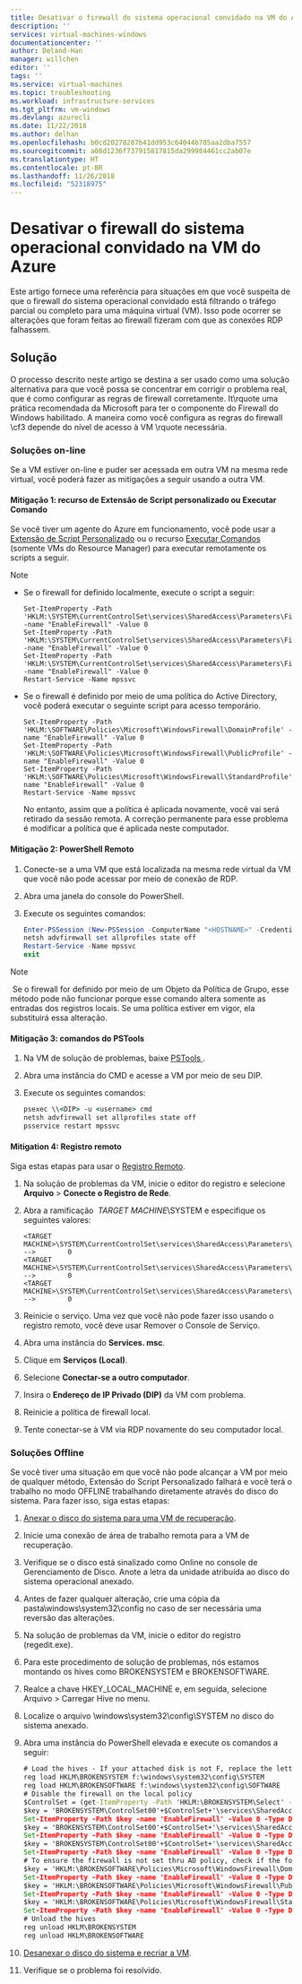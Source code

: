 ```yaml
---
title: Desativar o firewall do sistema operacional convidado na VM do Azure | Microsoft Docs
description: ''
services: virtual-machines-windows
documentationcenter: ''
author: Deland-Han
manager: willchen
editor: ''
tags: ''
ms.service: virtual-machines
ms.topic: troubleshooting
ms.workload: infrastructure-services
ms.tgt_pltfrm: vm-windows
ms.devlang: azurecli
ms.date: 11/22/2018
ms.author: delhan
ms.openlocfilehash: b0cd20278287b41dd953c64044b705aa2dba7557
ms.sourcegitcommit: a08d1236f737915817815da299984461cc2ab07e
ms.translationtype: HT
ms.contentlocale: pt-BR
ms.lasthandoff: 11/26/2018
ms.locfileid: "52318975"
---
```

# <a name="disable-the-guest-os-firewall-in-azure-vm"></a>Desativar o firewall do sistema operacional convidado na VM do Azure

Este artigo fornece uma referência para situações em que você suspeita de que o firewall do sistema operacional convidado está filtrando o tráfego parcial ou completo para uma máquina virtual (VM). Isso pode ocorrer se alterações que foram feitas ao firewall fizeram com que as conexões RDP falhassem.

## <a name="solution"></a>Solução

O processo descrito neste artigo se destina a ser usado como uma solução alternativa para que você possa se concentrar em corrigir o problema real, que é como configurar as regras de firewall corretamente. It\rquote uma prática recomendada da Microsoft para ter o componente do Firewall do Windows habilitado. A maneira como você configura as regras do firewall \cf3 depende do nível de acesso à VM \rquote necessária.

### <a name="online-solutions"></a>Soluções on-line 

Se a VM estiver on-line e puder ser acessada em outra VM na mesma rede virtual, você poderá fazer as mitigações a seguir usando a outra VM.

#### <a name="mitigation-1-custom-script-extension-or-run-command-feature"></a>Mitigação 1: recurso de Extensão de Script personalizado ou Executar Comando

Se você tiver um agente do Azure em funcionamento, você pode usar a [Extensão de Script Personalizado](../extensions/custom-script-windows.md) ou o recurso [Executar Comandos](../windows/run-command.md) (somente VMs do Resource Manager) para executar remotamente os scripts a seguir.

> [!Note]
> * Se o firewall for definido localmente, execute o script a seguir:
>   ```
>   Set-ItemProperty -Path 'HKLM:\SYSTEM\CurrentControlSet\services\SharedAccess\Parameters\FirewallPolicy\DomainProfile' -name "EnableFirewall" -Value 0
>   Set-ItemProperty -Path 'HKLM:\SYSTEM\CurrentControlSet\services\SharedAccess\Parameters\FirewallPolicy\PublicProfile' -name "EnableFirewall" -Value 0
>   Set-ItemProperty -Path 'HKLM:\SYSTEM\CurrentControlSet\services\SharedAccess\Parameters\FirewallPolicy\Standardprofile' -name "EnableFirewall" -Value 0 
>   Restart-Service -Name mpssvc
>   ```
> * Se o firewall é definido por meio de uma política do Active Directory, você poderá executar o seguinte script para acesso temporário. 
>   ```
>   Set-ItemProperty -Path 'HKLM:\SOFTWARE\Policies\Microsoft\WindowsFirewall\DomainProfile' -name "EnableFirewall" -Value 0
>   Set-ItemProperty -Path 'HKLM:\SOFTWARE\Policies\Microsoft\WindowsFirewall\PublicProfile' -name "EnableFirewall" -Value 0
>   Set-ItemProperty -Path 'HKLM:\SOFTWARE\Policies\Microsoft\WindowsFirewall\StandardProfile' name "EnableFirewall" -Value 0
>   Restart-Service -Name mpssvc
>   ```
>   No entanto, assim que a política é aplicada novamente, você vai será retirado da sessão remota. A correção permanente para esse problema é modificar a política que é aplicada neste computador.

#### <a name="mitigation-2-remote-powershell"></a>Mitigação 2: PowerShell Remoto

1.  Conecte-se a uma VM que está localizada na mesma rede virtual da VM que você não pode acessar por meio de conexão de RDP.

2.  Abra uma janela do console do PowerShell.

3.  Execute os seguintes comandos:

    ```powershell
    Enter-PSSession (New-PSSession -ComputerName "<HOSTNAME>" -Credential (Get-Credential) -SessionOption (New-PSSessionOption -SkipCACheck -SkipCNCheck)) 
    netsh advfirewall set allprofiles state off
    Restart-Service -Name mpssvc 
    exit
    ```

> [!Note]
> Se o firewall for definido por meio de um Objeto da Política de Grupo, esse método pode não funcionar porque esse comando altera somente as entradas dos registros locais. Se uma política estiver em vigor, ela substituirá essa alteração. 

#### <a name="mitigation-3-pstools-commands"></a>Mitigação 3: comandos do PSTools

1.  Na VM de solução de problemas, baixe [ PSTools ](https://docs.microsoft.com/sysinternals/downloads/pstools).

2.  Abra uma instância do CMD e acesse a VM por meio de seu DIP.

3.  Execute os seguintes comandos:

    ```cmd
    psexec \\<DIP> -u <username> cmd
    netsh advfirewall set allprofiles state off
    psservice restart mpssvc
    ```

#### <a name="mitigation-4-remote-registry"></a>Mitigation 4: Registro remoto 

Siga estas etapas para usar o [Registro Remoto](https://support.microsoft.com/help/314837/how-to-manage-remote-access-to-the-registry).

1.  Na solução de problemas da VM, inicie o editor do registro e selecione **Arquivo** > **Conecte o Registro de Rede**.

2.  Abra a ramificação  *TARGET MACHINE*\SYSTEM e especifique os seguintes valores:

    ```
    <TARGET MACHINE>\SYSTEM\CurrentControlSet\services\SharedAccess\Parameters\FirewallPolicy\DomainProfile\EnableFirewall           -->        0 
    <TARGET MACHINE>\SYSTEM\CurrentControlSet\services\SharedAccess\Parameters\FirewallPolicy\PublicProfile\EnableFirewall           -->        0 
    <TARGET MACHINE>\SYSTEM\CurrentControlSet\services\SharedAccess\Parameters\FirewallPolicy\StandardProfile\EnableFirewall         -->        0
    ```

3.  Reinicie o serviço. Uma vez que você não pode fazer isso usando o registro remoto, você deve usar Remover o Console de Serviço.

4.  Abra uma instância do **Services. msc**.

5.  Clique em **Serviços (Local)**.

6.  Selecione **Conectar-se a outro computador**.

7.  Insira o **Endereço de IP Privado (DIP)** da VM com problema.

8.  Reinicie a política de firewall local.

9.  Tente conectar-se à VM via RDP novamente do seu computador local.

### <a name="offline-solutions"></a>Soluções Offline 

Se você tiver uma situação em que você não pode alcançar a VM por meio de qualquer método, Extensão do Script Personalizado falhará e você terá o trabalho no modo OFFLINE trabalhando diretamente através do disco do sistema. Para fazer isso, siga estas etapas:

1.  [Anexar o disco do sistema para uma VM de recuperação](troubleshoot-recovery-disks-portal-windows.md).

2.  Inicie uma conexão de área de trabalho remota para a VM de recuperação.

3.  Verifique se o disco está sinalizado como Online no console de Gerenciamento de Disco. Anote a letra da unidade atribuída ao disco do sistema operacional anexado.

4.  Antes de fazer qualquer alteração, crie uma cópia da pasta\windows\system32\config no caso de ser necessária uma reversão das alterações.

5.  Na solução de problemas da VM, inicie o editor do registro (regedit.exe). 

6.  Para este procedimento de solução de problemas, nós estamos montando os hives como BROKENSYSTEM e BROKENSOFTWARE.

7.  Realce a chave HKEY_LOCAL_MACHINE e, em seguida, selecione Arquivo > Carregar Hive no menu.

8.  Localize o arquivo \windows\system32\config\SYSTEM no disco do sistema anexado.

9.  Abra uma instância do PowerShell elevada e execute os comandos a seguir:

    ```cmd
    # Load the hives - If your attached disk is not F, replace the letter assignment here
    reg load HKLM\BROKENSYSTEM f:\windows\system32\config\SYSTEM
    reg load HKLM\BROKENSOFTWARE f:\windows\system32\config\SOFTWARE 
    # Disable the firewall on the local policy
    $ControlSet = (get-ItemProperty -Path 'HKLM:\BROKENSYSTEM\Select' -name "Current").Current
    $key = 'BROKENSYSTEM\ControlSet00'+$ControlSet+'\services\SharedAccess\Parameters\FirewallPolicy\DomainProfile'
    Set-ItemProperty -Path $key -name 'EnableFirewall' -Value 0 -Type Dword -force
    $key = 'BROKENSYSTEM\ControlSet00'+$ControlSet+'\services\SharedAccess\Parameters\FirewallPolicy\PublicProfile'
    Set-ItemProperty -Path $key -name 'EnableFirewall' -Value 0 -Type Dword -force
    $key = 'BROKENSYSTEM\ControlSet00'+$ControlSet+'\services\SharedAccess\Parameters\FirewallPolicy\StandardProfile'
    Set-ItemProperty -Path $key -name 'EnableFirewall' -Value 0 -Type Dword -force
    # To ensure the firewall is not set thru AD policy, check if the following registry entries exist and if they do, then check if the following entries exist:
    $key = 'HKLM:\BROKENSOFTWARE\Policies\Microsoft\WindowsFirewall\DomainProfile'
    Set-ItemProperty -Path $key -name 'EnableFirewall' -Value 0 -Type Dword -force
    $key = 'HKLM:\BROKENSOFTWARE\Policies\Microsoft\WindowsFirewall\PublicProfile'
    Set-ItemProperty -Path $key -name 'EnableFirewall' -Value 0 -Type Dword -force
    $key = 'HKLM:\BROKENSOFTWARE\Policies\Microsoft\WindowsFirewall\StandardProfile'
    Set-ItemProperty -Path $key -name 'EnableFirewall' -Value 0 -Type Dword -force
    # Unload the hives
    reg unload HKLM\BROKENSYSTEM
    reg unload HKLM\BROKENSOFTWARE
    ```

10. [Desanexar o disco do sistema e recriar a VM](troubleshoot-recovery-disks-portal-windows.md).

11. Verifique se o problema foi resolvido.
